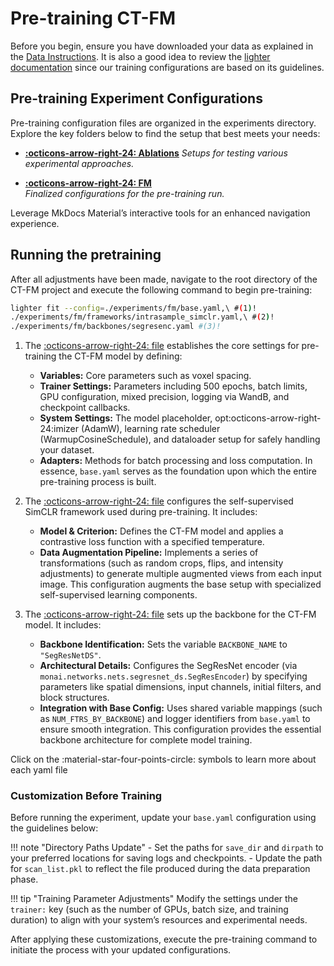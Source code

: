 # Pre-training CT-FM

Before you begin, ensure you have downloaded your data as explained in the [Data Instructions](./data.md). It is also a good idea to review the [lighter documentation](https://project-lighter.github.io/lighter) since our training configurations are based on its guidelines.

## Pre-training Experiment Configurations

Pre-training configuration files are organized in the experiments directory. Explore the key folders below to find the setup that best meets your needs:

<div class="grid cards" markdown>

- **[:octicons-arrow-right-24: Ablations](https://github.com/project-lighter/CT-FM/tree/main/experiments/ablations)**
  *Setups for testing various experimental approaches.*

- **[:octicons-arrow-right-24: FM](https://github.com/project-lighter/CT-FM/tree/main/experiments/fm)**  
  *Finalized configurations for the pre-training run.*

</div>

Leverage MkDocs Material’s interactive tools for an enhanced navigation experience.

## Running the pretraining

After all adjustments have been made, navigate to the root directory of the CT-FM project and execute the following command to begin pre-training:


```bash
lighter fit --config=./experiments/fm/base.yaml,\ #(1)!
./experiments/fm/frameworks/intrasample_simclr.yaml,\ #(2)!
./experiments/fm/backbones/segresenc.yaml #(3)!
```

1.    The [:octicons-arrow-right-24: file](https://github.com/project-lighter/CT-FM/tree/main/experiments/fm/base.yaml) establishes the core settings for pre-training the CT-FM model by defining:
      - **Variables:** Core parameters such as voxel spacing.
      - **Trainer Settings:** Parameters including 500 epochs, batch limits, GPU configuration, mixed precision, logging via WandB, and checkpoint callbacks.
      - **System Settings:** The model placeholder, opt:octicons-arrow-right-24:imizer (AdamW), learning rate scheduler (WarmupCosineSchedule), and dataloader setup for safely handling your dataset.
      - **Adapters:** Methods for batch processing and loss computation.
      In essence, `base.yaml` serves as the foundation upon which the entire pre-training process is built.

2.    The [:octicons-arrow-right-24: file](https://github.com/project-lighter/CT-FM/tree/main/experiments/fm/frameworks/intrasample_simclr.yaml) configures the self-supervised SimCLR framework used during pre-training. It includes:
      - **Model & Criterion:** Defines the CT-FM model and applies a contrastive loss function with a specified temperature.
      - **Data Augmentation Pipeline:** Implements a series of transformations (such as random crops, flips, and intensity adjustments) to generate multiple augmented views from each input image.
      This configuration augments the base setup with specialized self-supervised learning components.

3.    The [:octicons-arrow-right-24: file](https://github.com/project-lighter/CT-FM/tree/main/experiments/fm/backbones/segresenc.yaml) sets up the backbone for the CT-FM model. It includes:
      - **Backbone Identification:** Sets the variable `BACKBONE_NAME` to `"SegResNetDS"`.
      - **Architectural Details:** Configures the SegResNet encoder (via `monai.networks.nets.segresnet_ds.SegResEncoder`) by specifying parameters like spatial dimensions, input channels, initial filters, and block structures.
      - **Integration with Base Config:** Uses shared variable mappings (such as `NUM_FTRS_BY_BACKBONE`) and logger identifiers from `base.yaml` to ensure smooth integration.
      This configuration provides the essential backbone architecture for complete model training.

Click on the :material-star-four-points-circle: symbols to learn more about each yaml file

### Customization Before Training

Before running the experiment, update your `base.yaml` configuration using the guidelines below:

!!! note "Directory Paths Update"
    - Set the paths for `save_dir` and `dirpath` to your preferred locations for saving logs and checkpoints.
    - Update the path for `scan_list.pkl` to reflect the file produced during the data preparation phase.

!!! tip "Training Parameter Adjustments"
    Modify the settings under the `trainer:` key (such as the number of GPUs, batch size, and training duration) to align with your system’s resources and experimental needs.

After applying these customizations, execute the pre-training command to initiate the process with your updated configurations.